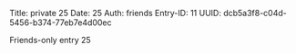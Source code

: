 Title: private 25
Date: 25
Auth: friends
Entry-ID: 11
UUID: dcb5a3f8-c04d-5456-b374-77eb7e4d00ec

Friends-only entry 25
